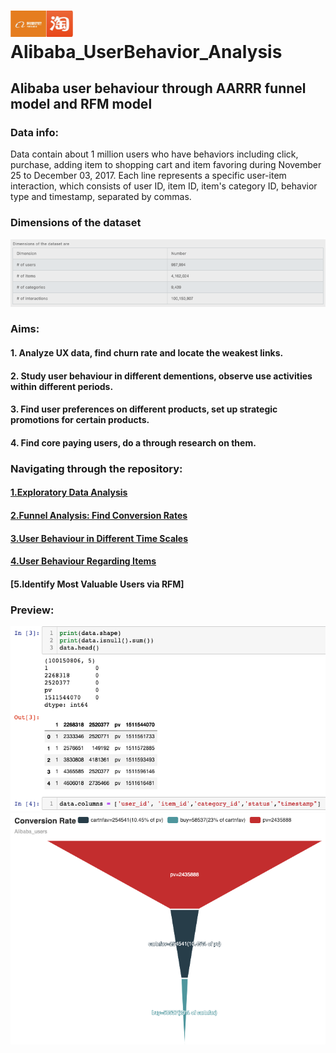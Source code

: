 # <img src="pics/Alibaba_Taobao.png" width="100"> Alibaba_UserBehavior_Analysis

## Alibaba user behaviour through AARRR funnel model and RFM model


### Data info:
Data contain about 1 million users who have behaviors including click, purchase, adding item to shopping cart and item favoring during November 25 to December 03, 2017. Each line represents a specific user-item interaction, which consists of user ID, item ID, item's category ID, behavior type and timestamp, separated by commas.

### Dimensions of the dataset
<img src="pics/dimensions_of_the_dataset.png" width="800"> 


### Aims:

#### 1. Analyze UX data, find churn rate and locate the weakest links.
#### 2. Study user behaviour in different dementions, observe use activities within different periods.
#### 3. Find user preferences on different products, set up strategic promotions for certain products.
#### 4. Find core paying users, do a through research on them.


### Navigating through the repository:

#### [1.Exploratory Data Analysis](https://github.com/paxton615/Alibaba_UserBehavior_Analysis/blob/master/Data%20_Info_%26_EDA.ipynb)

#### [2.Funnel Analysis: Find Conversion Rates](https://github.com/paxton615/Alibaba_UserBehavior_Analysis/blob/master/Funnel%20Analysis_Find%20Conversion%20Rates.ipynb)

#### [3.User Behaviour in Different Time Scales](https://github.com/paxton615/Alibaba_UserBehavior_Analysis/blob/master/User%20Behaviour%20in%20Different%20Time%20Scales.ipynb)

#### [4.User Behaviour Regarding Items](https://github.com/paxton615/Alibaba_UserBehavior_Analysis/blob/master/User%20Behaviour%20Regarding%20Items.ipynb)

#### [5.Identify Most Valuable Users via RFM]

### Preview:
<img src="pics/data_info.png" width="800"> 
<img src="pics/funnel_chart.png" width="800"> 